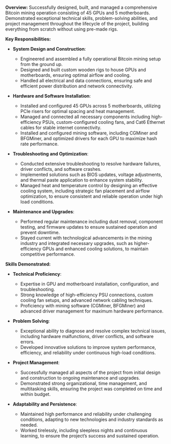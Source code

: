 **Overview:**
Successfully designed, built, and managed a comprehensive Bitcoin mining operation consisting of 45 GPUs and 5 motherboards. Demonstrated exceptional technical skills, problem-solving abilities, and project management throughout the lifecycle of the project, building everything from scratch without using pre-made rigs.

**Key Responsibilities:**

- **System Design and Construction**:
  - Engineered and assembled a fully operational Bitcoin mining setup from the ground up.
  - Designed and built custom wooden rigs to house GPUs and motherboards, ensuring optimal airflow and cooling.
  - Handled all electrical and data connections, ensuring safe and efficient power distribution and network connectivity.

- **Hardware and Software Installation**:
  - Installed and configured 45 GPUs across 5 motherboards, utilizing PCIe risers for optimal spacing and heat management.
  - Managed and connected all necessary components including high-efficiency PSUs, custom-configured cooling fans, and Cat6 Ethernet cables for stable internet connectivity.
  - Installed and configured mining software, including CGMiner and BFGMiner, and optimized drivers for each GPU to maximize hash rate performance.

- **Troubleshooting and Optimization**:
  - Conducted extensive troubleshooting to resolve hardware failures, driver conflicts, and software crashes.
  - Implemented solutions such as BIOS updates, voltage adjustments, and thermal paste application to enhance system stability.
  - Managed heat and temperature control by designing an effective cooling system, including strategic fan placement and airflow optimization, to ensure consistent and reliable operation under high load conditions.

- **Maintenance and Upgrades**:
  - Performed regular maintenance including dust removal, component testing, and firmware updates to ensure sustained operation and prevent downtime.
  - Stayed current with technological advancements in the mining industry and integrated necessary upgrades, such as higher-efficiency GPUs and enhanced cooling solutions, to maintain competitive performance.

**Skills Demonstrated:**

- **Technical Proficiency**:
  - Expertise in GPU and motherboard installation, configuration, and troubleshooting.
  - Strong knowledge of high-efficiency PSU connections, custom cooling fan setups, and advanced network cabling techniques.
  - Proficiency with mining software (CGMiner, BFGMiner) and advanced driver management for maximum hardware performance.

- **Problem Solving**:
  - Exceptional ability to diagnose and resolve complex technical issues, including hardware malfunctions, driver conflicts, and software errors.
  - Developed innovative solutions to improve system performance, efficiency, and reliability under continuous high-load conditions.

- **Project Management**:
  - Successfully managed all aspects of the project from initial design and construction to ongoing maintenance and upgrades.
  - Demonstrated strong organizational, time management, and multitasking skills, ensuring the project was completed on time and within budget.

- **Adaptability and Persistence**:
  - Maintained high performance and reliability under challenging conditions, adapting to new technologies and industry standards as needed.
  - Worked tirelessly, including sleepless nights and continuous learning, to ensure the project’s success and sustained operation.
